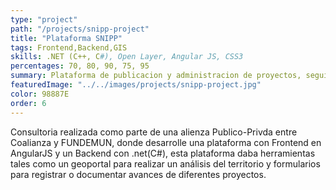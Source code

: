 ```yaml
---
type: "project"
path: "/projects/snipp-project"
title: "Plataforma SNIPP"
tags: Frontend,Backend,GIS
skills: .NET (C++, C#), Open Layer, Angular JS, CSS3
percentages: 70, 80, 90, 75, 95
summary: Plataforma de publicacion y administracion de proyectos, seguimiento de Inversión Publico-Privada y medicion de resultados.
featuredImage: "../../images/projects/snipp-project.jpg"
color: 98887E
order: 6
---
```

Consultoria realizada como parte de una alienza Publico-Privda entre Coalianza y FUNDEMUN, donde desarrolle una plataforma con Frontend en AngularJS y un Backend con .net(C#), esta plataforma daba herramientas tales como un geoportal para realizar un análisis del territorio y formularios para registrar o documentar avances de diferentes proyectos.